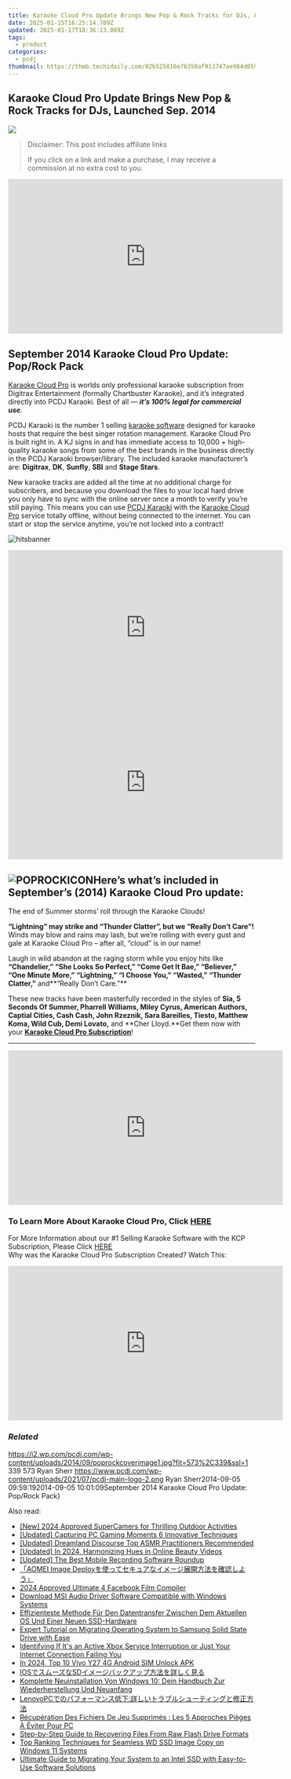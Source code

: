 ```yaml
---
title: Karaoke Cloud Pro Update Brings New Pop & Rock Tracks for DJs, Launched Sep. 2014
date: 2025-01-15T16:25:14.789Z
updated: 2025-01-17T18:36:13.089Z
tags:
  - product
categories:
  - pcdj
thumbnail: https://thmb.techidaily.com/82b525816e76358af913747ae984d059f5f8a464efd989151aa021dad93dd957.jpg
---
```


## Karaoke Cloud Pro Update Brings New Pop & Rock Tracks for DJs, Launched Sep. 2014

[![](https://i2.wp.com/pcdj.com/wp-content/uploads/2014/09/poprockcoverimage1.jpg?resize=573%2C270&ssl=1)](https://i2.wp.com/pcdj.com/wp-content/uploads/2014/09/poprockcoverimage1.jpg?fit=573%2C339&ssl=1 "poprockcoverimage")

>  Disclaimer: This post includes affiliate links
>
>  If you click on a link and make a purchase, I may receive a commission at no extra cost to you.
>

<!-- affiliate ads begin -->
<iframe width="560" height="315" src="https://www.youtube.com/embed/iPCr_bxZjMQ?si=ubOsoq5umPEXL9xL" title="YouTube video player" frameborder="0" allow="accelerometer; autoplay; clipboard-write; encrypted-media; gyroscope; picture-in-picture; web-share" referrerpolicy="strict-origin-when-cross-origin" allowfullscreen></iframe>
<!-- affiliate ads end -->

## **September 2014 Karaoke Cloud Pro Update: Pop/Rock Pack**

[Karaoke Cloud Pro](https://tools.techidaily.com/pcdj/products/) is worlds only professional karaoke subscription from Digitrax Entertainment (formally Chartbuster Karaoke), and it’s integrated directly into PCDJ Karaoki. Best of all — _**it’s 100% legal for commercial use**._

PCDJ Karaoki is the number 1 selling [karaoke software](https://tools.techidaily.com/pcdj/products/) designed for karaoke hosts that require the best singer rotation management. Karaoke Cloud Pro is built right in. A KJ signs in and has immediate access to 10,000 + high-quality karaoke songs from some of the best brands in the business directly in the PCDJ Karaoki browser/library. The included karaoke manufacturer’s are: **Digitrax**, **DK**, **Sunfly**, **SBI** and **Stage Stars**.

New karaoke tracks are added all the time at no additional charge for subscribers, and because you download the files to your local hard drive you only have to sync with the online server once a month to verify you’re still paying. This means you can use [PCDJ Karaoki](https://tools.techidaily.com/pcdj/products/) with the [Karaoke Cloud Pro](https://tools.techidaily.com/pcdj/products/) service totally offline, without being connected to the internet. You can start or stop the service anytime, you’re not locked into a contract!

![hitsbanner](https://i1.wp.com/www.pcdj.com/wp-content/uploads/2014/09/hitsbanner.jpg?resize=600%2C100&ssl=1)

<!-- affiliate ads begin -->
<iframe width="560" height="315" src="https://www.youtube.com/embed/2ipTu54inBo?si=gRegjvtVq5gm_PHo" title="YouTube video player" frameborder="0" allow="accelerometer; autoplay; clipboard-write; encrypted-media; gyroscope; picture-in-picture; web-share" referrerpolicy="strict-origin-when-cross-origin" allowfullscreen></iframe>
<!-- affiliate ads end -->

<!-- affiliate ads begin -->
<iframe width="560" height="315" src="https://www.youtube.com/embed/UoBCgLTmznE?si=MXXiGsd2qpd_DrzE" title="YouTube video player" frameborder="0" allow="accelerometer; autoplay; clipboard-write; encrypted-media; gyroscope; picture-in-picture; web-share" referrerpolicy="strict-origin-when-cross-origin" allowfullscreen></iframe>
<!-- affiliate ads end -->

## **![POPROCKICON](https://i1.wp.com/www.pcdj.com/wp-content/uploads/2014/09/POPROCKICON.jpg?resize=202%2C227&ssl=1)Here’s what’s included in September’s (2014) Karaoke Cloud Pro update:**

The end of Summer storms’ roll through the Karaoke Clouds!

**“Lightning” may strike and “Thunder Clatter”, but we “Really Don’t Care”!** Winds may blow and rains may lash, but we’re rolling with every gust and gale at Karaoke Cloud Pro – after all, “cloud” is in our name!

  
Laugh in wild abandon at the raging storm while you enjoy hits like **“Chandelier,” “She Looks So Perfect,” “Come Get It Bae,” “Believer,” “One Minute More,” “Lightning,” “I Choose You,” “Wasted,” “Thunder Clatter,”** and**“Really Don’t Care.”**

These new tracks have been masterfully recorded in the styles of **Sia, 5 Seconds Of Summer, Pharrell Williams, Miley Cyrus, American Authors, Captial Cities, Cash Cash, John Rzeznik, Sara Bareilles, Tiesto, Matthew Koma, Wild Cub, Demi Lovato,** and **Cher Lloyd.**Get them now with your **[Karaoke Cloud Pro Subscription](https://tools.techidaily.com/pcdj/products/)**!

---

<!-- affiliate ads begin -->
<iframe width="560" height="315" src="https://www.youtube.com/embed/GBWcw6rXIdg?si=Tlue44bW-bPA4tH9" title="YouTube video player" frameborder="0" allow="accelerometer; autoplay; clipboard-write; encrypted-media; gyroscope; picture-in-picture; web-share" referrerpolicy="strict-origin-when-cross-origin" allowfullscreen></iframe>
<!-- affiliate ads end -->

### To Learn More About Karaoke Cloud Pro, Click [HERE](https://tools.techidaily.com/pcdj/products/)
For More Information about our #1 Selling Karaoke Software with the KCP Subscription, Please Click [HERE](https://tools.techidaily.com/pcdj/products/)  
Why was the Karaoke Cloud Pro Subscription Created? Watch This:

<!-- affiliate ads begin -->
<iframe width="560" height="315" src="https://www.youtube.com/embed/wNhKhWc0wLc?si=1XLYV0sXV52Xc0lu" title="YouTube video player" frameborder="0" allow="accelerometer; autoplay; clipboard-write; encrypted-media; gyroscope; picture-in-picture; web-share" referrerpolicy="strict-origin-when-cross-origin" allowfullscreen></iframe>
<!-- affiliate ads end -->

### _Related_

https://i2.wp.com/pcdj.com/wp-content/uploads/2014/09/poprockcoverimage1.jpg?fit=573%2C339&ssl=1 339 573 Ryan Sherr https://www.pcdj.com/wp-content/uploads/2021/07/pcdj-main-logo-2.png Ryan Sherr2014-09-05 09:59:192014-09-05 10:01:09September 2014 Karaoke Cloud Pro Update: Pop/Rock Pack}

<ins class="adsbygoogle"
     style="display:block"
     data-ad-format="autorelaxed"
     data-ad-client="ca-pub-7571918770474297"
     data-ad-slot="1223367746"></ins>

<ins class="adsbygoogle"
     style="display:block"
     data-ad-client="ca-pub-7571918770474297"
     data-ad-slot="8358498916"
     data-ad-format="auto"
     data-full-width-responsive="true"></ins>

<span class="atpl-alsoreadstyle">Also read:</span>
<div><ul>
<li><a href="https://fox-blue.techidaily.com/new-2024-approved-supercamers-for-thrilling-outdoor-activities/"><u>[New] 2024 Approved SuperCamers for Thrilling Outdoor Activities</u></a></li>
<li><a href="https://desktop-recording.techidaily.com/updated-capturing-pc-gaming-moments-6-innovative-techniques/"><u>[Updated] Capturing PC Gaming Moments 6 Innovative Techniques</u></a></li>
<li><a href="https://article-tips.techidaily.com/updated-dreamland-discourse-top-asmr-practitioners-recommended/"><u>[Updated] Dreamland Discourse Top ASMR Practitioners Recommended</u></a></li>
<li><a href="https://eaxpv-info.techidaily.com/updated-in-2024-harmonizing-hues-in-online-beauty-videos/"><u>[Updated] In 2024, Harmonizing Hues in Online Beauty Videos</u></a></li>
<li><a href="https://screen-capture.techidaily.com/updated-the-best-mobile-recording-software-roundup/"><u>[Updated] The Best Mobile Recording Software Roundup</u></a></li>
<li><a href="https://win-hacks.techidaily.com/aomei-image-deploy/"><u>「AOMEI Image Deployを使ってセキュアなイメージ展開方法を確認しよう」</u></a></li>
<li><a href="https://facebook-videos.techidaily.com/2024-approved-ultimate-4-facebook-film-compiler/"><u>2024 Approved Ultimate 4 Facebook Film Compiler</u></a></li>
<li><a href="https://hardware-updates.techidaily.com/download-msi-audio-driver-software-compatible-with-windows-systems/"><u>Download MSI Audio Driver Software Compatible with Windows Systems</u></a></li>
<li><a href="https://discover-able.techidaily.com/effizienteste-methode-fur-den-datentransfer-zwischen-dem-aktuellen-os-und-einer-neuen-ssd-hardware/"><u>Effizienteste Methode Für Den Datentransfer Zwischen Dem Aktuellen OS Und Einer Neuen SSD-Hardware</u></a></li>
<li><a href="https://discover-able.techidaily.com/expert-tutorial-on-migrating-operating-system-to-samsung-solid-state-drive-with-ease/"><u>Expert Tutorial on Migrating Operating System to Samsung Solid State Drive with Ease</u></a></li>
<li><a href="https://technical-tips.techidaily.com/identifying-if-its-an-active-xbox-service-interruption-or-just-your-internet-connection-failing-you/"><u>Identifying If It's an Active Xbox Service Interruption or Just Your Internet Connection Failing You</u></a></li>
<li><a href="https://sim-unlock.techidaily.com/in-2024-top-10-vivo-y27-4g-android-sim-unlock-apk-by-drfone-android/"><u>In 2024, Top 10 Vivo Y27 4G Android SIM Unlock APK</u></a></li>
<li><a href="https://discover-able.techidaily.com/iossd/"><u>IOSでスムーズなSDイメージバックアップ方法を詳しく見る</u></a></li>
<li><a href="https://discover-able.techidaily.com/komplette-neuinstallation-von-windows-10-dein-handbuch-zur-wiederherstellung-und-neuanfang/"><u>Komplette Neuinstallation Von Windows 10: Dein Handbuch Zur Wiederherstellung Und Neuanfang</u></a></li>
<li><a href="https://discover-able.techidaily.com/lenovopc/"><u>LenovoPCでのパフォーマンス低下:詳しいトラブルシューティングと修正方法</u></a></li>
<li><a href="https://discover-able.techidaily.com/recuperation-des-fichiers-de-jeu-supprimes-les-5-approches-pieges-a-eviter-pour-pc/"><u>Récupération Des Fichiers De Jeu Supprimés : Les 5 Approches Pièges À Éviter Pour PC</u></a></li>
<li><a href="https://discover-able.techidaily.com/step-by-step-guide-to-recovering-files-from-raw-flash-drive-formats/"><u>Step-by-Step Guide to Recovering Files From Raw Flash Drive Formats</u></a></li>
<li><a href="https://discover-able.techidaily.com/top-ranking-techniques-for-seamless-wd-ssd-image-copy-on-windows-11-systems/"><u>Top Ranking Techniques for Seamless WD SSD Image Copy on Windows 11 Systems</u></a></li>
<li><a href="https://discover-able.techidaily.com/ultimate-guide-to-migrating-your-system-to-an-intel-ssd-with-easy-to-use-software-solutions/"><u>Ultimate Guide to Migrating Your System to an Intel SSD with Easy-to-Use Software Solutions</u></a></li>
</ul></div>

